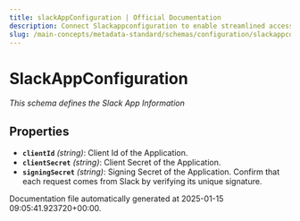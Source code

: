 ```yaml
---
title: slackAppConfiguration | Official Documentation
description: Connect Slackappconfiguration to enable streamlined access, monitoring, or search of enterprise data using secure and scalable integrations.
slug: /main-concepts/metadata-standard/schemas/configuration/slackappconfiguration
---
```


# SlackAppConfiguration

*This schema defines the Slack App Information*

## Properties

- **`clientId`** *(string)*: Client Id of the Application.
- **`clientSecret`** *(string)*: Client Secret of the Application.
- **`signingSecret`** *(string)*: Signing Secret of the Application. Confirm that each request comes from Slack by verifying its unique signature.


Documentation file automatically generated at 2025-01-15 09:05:41.923720+00:00.
